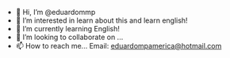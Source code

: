 - 👋 Hi, I’m @eduardommp
- 👀 I’m interested in learn about this and learn english!
- 🌱 I’m currently learning English!
- 💞️ I’m looking to collaborate on ...
- 📫 How to reach me... Email: eduardompamerica@hotmail.com

<!---
eduardommp/eduardommp is a ✨ special ✨ repository because its `README.md` (this file) appears on your GitHub profile.
You can click the Preview link to take a look at your changes.
--->
